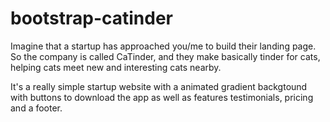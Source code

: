 # bootstrap-catinder

Imagine that a startup has approached you/me to build their landing page. So the company is called CaTinder, and they make basically tinder for cats, helping cats meet new and interesting cats nearby. 

It's a really simple startup website with a animated gradient backgtound with buttons to download the app as well as features testimonials, pricing and a footer.
